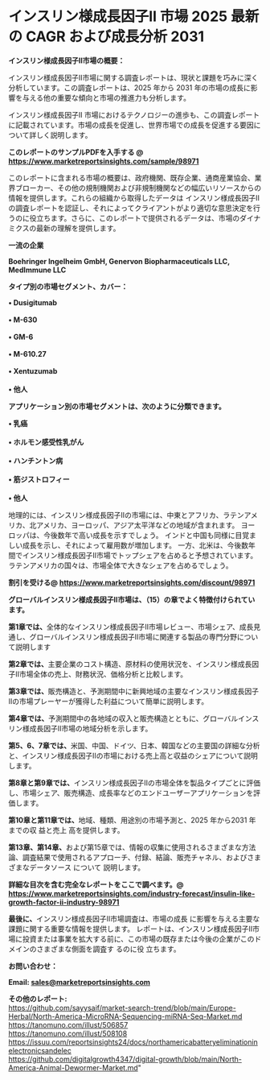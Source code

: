 # インスリン様成長因子II 市場 2025 最新の CAGR および成長分析 2031

<strong><b>インスリン様成長因子II市場の概要：</b></strong>

インスリン様成長因子II市場に関する調査レポートは、現状と課題を巧みに深く分析しています。この調査レポートは、2025 年から 2031 年の市場の成長に影響を与える他の重要な傾向と市場の推進力も分析します。

インスリン様成長因子II 市場におけるテクノロジーの進歩も、この調査レポートに記載されています。市場の成長を促進し、世界市場での成長を促進する要因について詳しく説明します。

<strong>このレポートのサンプルPDFを入手する @ <a href=https://www.marketreportsinsights.com/sample/98971>https://www.marketreportsinsights.com/sample/98971</a></strong>

このレポートに含まれる市場の概要は、政府機関、既存企業、通商産業協会、業界ブローカー、その他の規制機関および非規制機関などの幅広いリソースからの情報を提供します。これらの組織から取得したデータは インスリン様成長因子II の調査レポートを認証し、それによってクライアントがより適切な意思決定を行うのに役立ちます。さらに、このレポートで提供されるデータは、市場のダイナミクスの最新の理解を提供します。

<strong>一流の企業</strong>

<strong><b>Boehringer Ingelheim GmbH, Genervon Biopharmaceuticals LLC, MedImmune LLC</b></strong>

<strong><b>タイプ別の市場セグメント、カバー：</b></strong>

<strong>• Dusigitumab<br><br>• M-630<br><br>• GM-6<br><br>• M-610.27<br><br>• Xentuzumab<br><br>• 他人</strong>

<strong><b>アプリケーション別の市場セグメントは、次のように分類できます。</b></strong>

<strong>• 乳癌<br><br>• ホルモン感受性乳がん<br><br>• ハンチントン病<br><br>• 筋ジストロフィー<br><br>• 他人</strong>

 地理的には、インスリン様成長因子IIの市場には、中東とアフリカ、ラテンアメリカ、北アメリカ、ヨーロッパ、アジア太平洋などの地域が含まれます。 ヨーロッパは、今後数年で高い成長を示すでしょう。 インドと中国も同様に目覚ましい成長を示し、それによって雇用数が増加します。 一方、北米は、今後数年間でインスリン様成長因子II市場でトップシェアを占めると予想されています。 ラテンアメリカの国々は、市場全体で大きなシェアを占めるでしょう。

<strong>割引を受ける@ <a href=https://www.marketreportsinsights.com/discount/98971>https://www.marketreportsinsights.com/discount/98971</a></strong>

<strong><b>グローバルインスリン様成長因子II市場は、（15）の章でよく特徴付けられています。</b></strong>

<strong><b>第</b></strong><strong><b>1章では、</b></strong>全体的なインスリン様成長因子II市場レビュー、市場シェア、成長見通し、グローバルインスリン様成長因子II市場に関連する製品の専門分野について説明します

<strong><b>第2章では、</b></strong>主要企業のコスト構造、原材料の使用状況を、インスリン様成長因子II市場全体の売上、財務状況、価格分析と比較します。

<strong><b>第3章では、</b></strong>販売構造と、予測期間中に新興地域の主要なインスリン様成長因子IIの市場プレーヤーが獲得した利益について簡単に説明します。

<strong><b>第4章では、</b></strong>予測期間中の各地域の収入と販売構造とともに、グローバルインスリン様成長因子II市場の地域分析を示します。

<strong><b>第5、6、7章では、</b></strong>米国、中国、ドイツ、日本、韓国などの主要国の詳細な分析と、インスリン様成長因子IIの市場における売上高と収益のシェアについて説明します。

<strong><b>第8章と第9章では、</b></strong>インスリン様成長因子IIの市場全体を製品タイプごとに評価し、市場シェア、販売構造、成長率などのエンドユーザーアプリケーションを評価します。

<strong><b>第10章と第11章では、</b></strong>地域、種類、用途別の市場予測と、2025 年から2031 年までの収 益と売上 高を提供します。

<strong><b>第13章、第14章、</b></strong>および第15章では、情報の収集に使用されるさまざまな方法論、調査結果で使用されるアプローチ、付録、結論、販売チャネル、およびさまざまなデータソース について 説明します。

<strong>詳細な目次を含む完全なレポートをここで調べます。@ <a href=https://www.marketreportsinsights.com/industry-forecast/insulin-like-growth-factor-ii-industry-98971>https://www.marketreportsinsights.com/industry-forecast/insulin-like-growth-factor-ii-industry-98971</a></strong>

<strong><b>最後に、</b></strong>インスリン様成長因子II市場調査は、市場の成長 に影響を</a>与える主要な課題に関する重要な情報を提供します。 レポートは、インスリン様成長因子II市場に投資または事業を拡大する前に、この市場の既存または今後の企業がこのドメインのさまざまな側面を調査す るのに役 立ちます。

<strong><b>お問い合わせ：</b></strong>

<strong>Email: </strong><a href=mailto:sales@marketreportsinsights.com><strong>sales@marketreportsinsights.com</strong></a>

<strong>その他のレポート:</strong>
<br>
<a href=https://github.com/sayysaif/market-search-trend/blob/main/Europe-Herbal/North-America-MicroRNA-Sequencing-miRNA-Seq-Market.md>https://github.com/sayysaif/market-search-trend/blob/main/Europe-Herbal/North-America-MicroRNA-Sequencing-miRNA-Seq-Market.md</a>
<br>
<a href=https://tanomuno.com/illust/506857>https://tanomuno.com/illust/506857</a>
<br>
<a href=https://tanomuno.com/illust/508108>https://tanomuno.com/illust/508108</a>
<br>
<a href=https://issuu.com/reportsinsights24/docs/northamericabatteryeliminationinelectronicsandelec>https://issuu.com/reportsinsights24/docs/northamericabatteryeliminationinelectronicsandelec</a>
<br>
<a href=https://github.com/digitalgrowth4347/digital-growth/blob/main/North-America-Animal-Dewormer-Market.md>https://github.com/digitalgrowth4347/digital-growth/blob/main/North-America-Animal-Dewormer-Market.md</a>"
